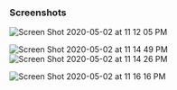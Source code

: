 ### Screenshots

![Screen Shot 2020-05-02 at 11 12 05 PM](https://user-images.githubusercontent.com/55044852/80907260-81f7bb00-8cca-11ea-8a73-925b3bd7038d.png)

![Screen Shot 2020-05-02 at 11 14 49 PM](https://user-images.githubusercontent.com/55044852/80907313-f9c5e580-8cca-11ea-9e20-47a81969013c.png)
![Screen Shot 2020-05-02 at 11 14 26 PM](https://user-images.githubusercontent.com/55044852/80907314-f9c5e580-8cca-11ea-960a-c9a4168f8cfe.png)

![Screen Shot 2020-05-02 at 11 16 16 PM](https://user-images.githubusercontent.com/55044852/80907311-f7638b80-8cca-11ea-931c-48ab9f356269.png)

